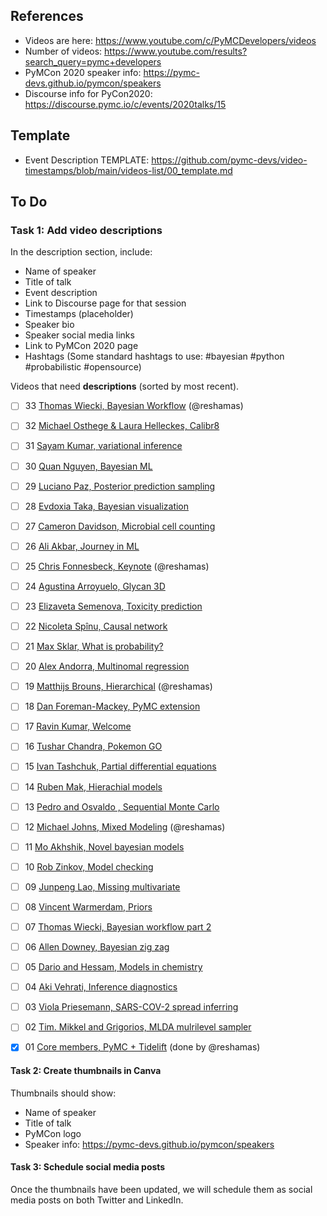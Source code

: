 ## References
- Videos are here:  https://www.youtube.com/c/PyMCDevelopers/videos
- Number of videos: https://www.youtube.com/results?search_query=pymc+developers 
- PyMCon 2020 speaker info: https://pymc-devs.github.io/pymcon/speakers
- Discourse info for PyCon2020:  https://discourse.pymc.io/c/events/2020talks/15

## Template
- Event Description TEMPLATE:  https://github.com/pymc-devs/video-timestamps/blob/main/videos-list/00_template.md

## To Do
### Task 1: Add video descriptions
In the description section, include:
- Name of speaker
- Title of talk
- Event description
- Link to Discourse page for that session
- Timestamps (placeholder)
- Speaker bio
- Speaker social media links
- Link to PyMCon 2020 page
- Hashtags (Some standard hashtags to use:  #bayesian #python #probabilistic #opensource)

Videos that need **descriptions** (sorted by most recent).

- [ ] 33 [Thomas Wiecki, Bayesian Workflow](https://youtu.be/ZxR3mw-Znzc) (@reshamas)
- [ ] 32 [Michael Osthege & Laura Helleckes, Calibr8](https://youtu.be/14Ca--VJKxI)
- [ ] 31 [Sayam Kumar, variational inference](https://youtu.be/IrudJ-dgfOw)
- [ ] 30 [Quan Nguyen, Bayesian ML](https://youtu.be/Y7U8jhKtdBA)
- [ ] 29 [Luciano Paz, Posterior prediction sampling](https://youtu.be/IhTfuO8wSDA)
- [ ] 28 [Evdoxia Taka, Bayesian visualization](https://www.youtube.com/watch?v=2hadiSJRAJI)
- [ ] 27 [Cameron Davidson, Microbial cell counting](https://www.youtube.com/watch?v=Oc6cgRwPEzU)
- [ ] 26 [Ali Akbar, Journey in ML](https://www.youtube.com/watch?v=Ym9GRRZQZrQ)
- [ ] 25 [Chris Fonnesbeck, Keynote](https://www.youtube.com/watch?v=RXODDVK7B-g) (@reshamas)
- [ ] 24 [Agustina Arroyuelo, Glycan 3D](https://www.youtube.com/watch?v=Rt8yEY6Fk80)
- [ ] 23 [Elizaveta Semenova, Toxicity prediction](https://www.youtube.com/watch?v=fxydbmTfsk4)
- [ ] 22 [Nicoleta Spînu, Causal network](https://www.youtube.com/watch?v=2nfcwZCLDAE)
- [ ] 21 [Max Sklar, What is probability?](https://www.youtube.com/watch?v=cv2TvH7r6W0)
- [ ] 20 [Alex Andorra, Multinomal regression](https://www.youtube.com/watch?v=EYdIzSYwbSw)
- [ ] 19 [Matthijs Brouns, Hierarchical](https://www.youtube.com/watch?v=appLxcMLT9Y) (@reshamas)
- [ ] 18 [Dan Foreman-Mackey, PyMC extension](https://www.youtube.com/watch?v=ESyo2eeo-UM)
- [ ] 17 [Ravin Kumar, Welcome](https://www.youtube.com/watch?v=LTLfeNyioR8&t=95s)
- [ ] 16 [Tushar Chandra, Pokemon GO](https://www.youtube.com/watch?v=v0PiWcnEpiw)
- [ ] 15 [Ivan Tashchuk, Partial differential equations](https://www.youtube.com/watch?v=8FC1umbf67o)
- [ ] 14 [Ruben Mak, Hierachial models](https://www.youtube.com/watch?v=aeAJofHfUFk)
- [ ] 13 [Pedro and Osvaldo , Sequential Monte Carlo](https://www.youtube.com/watch?v=pv_SqScYdsg)
- [ ] 12 [Michael Johns, Mixed Modeling](https://www.youtube.com/watch?v=UznM_-_760Y) (@reshamas)
- [ ] 11 [Mo Akhshik, Novel bayesian models](https://www.youtube.com/watch?v=hx8S7bfJpDA)
- [ ] 10 [Rob Zinkov, Model checking](https://www.youtube.com/watch?v=vfqPGGCpY6I)
- [ ] 09 [Junpeng Lao, Missing multivariate](https://www.youtube.com/watch?v=nJ3XefApED0)
- [ ] 08 [Vincent Warmerdam, Priors](https://www.youtube.com/watch?v=WfcCXlxkBb0)
- [ ] 07 [Thomas Wiecki, Bayesian workflow part 2](https://www.youtube.com/watch?v=_DCkJkMji0U)
- [ ] 06 [Allen Downey, Bayesian zig zag](https://www.youtube.com/watch?v=EYS3oDhLsP0)
- [ ] 05 [Dario and Hessam, Models in chemistry](https://www.youtube.com/watch?v=q8n8XD-cB90)
- [ ] 04 [Aki Vehrati, Inference diagnostics](https://www.youtube.com/watch?v=HKPm6txxxQM)
- [ ] 03 [Viola Priesemann, SARS-COV-2 spread inferring](https://www.youtube.com/watch?v=btHkSlePV5Q)
- [ ] 02 [Tim. Mikkel and Grigorios, MLDA mulrilevel sampler](https://www.youtube.com/watch?v=NvsGyvAElLY)
- [x] 01 [Core members, PyMC + Tidelift](https://www.youtube.com/watch?v=cP_fD5AlVYw) (done by @reshamas)


#### Task 2: Create thumbnails in Canva
Thumbnails should show:  
- Name of speaker
- Title of talk
- PyMCon logo
- Speaker info: https://pymc-devs.github.io/pymcon/speakers

#### Task 3: Schedule social media posts
Once the thumbnails have been updated, we will schedule them as social media posts on both Twitter and LinkedIn.
